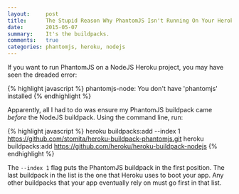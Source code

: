 ```yaml
---
layout:     post
title:      The Stupid Reason Why PhantomJS Isn't Running On Your Heroku Project
date:       2015-05-07
summary:    It's the buildpacks.
comments:   true
categories: phantomjs, heroku, nodejs
---
```


If you want to run PhantomJS on a NodeJS Heroku project, you may have seen the dreaded error:

{% highlight javascript %}
phantomjs-node: You don't have 'phantomjs' installed
{% endhighlight %}

Apparently, all I had to do was ensure my PhantomJS buildpack came *before* the NodeJS buildpack. Using the command line, run:

{% highlight javascript %}
heroku buildpacks:add --index 1 https://github.com/stomita/heroku-buildpack-phantomjs.git
heroku buildpacks:add https://github.com/heroku/heroku-buildpack-nodejs
{% endhighlight %}


The `--index 1` flag puts the PhantomJS buildpack in the first position. The last buildpack in the list is the one that Heroku uses to boot your app. Any other buildpacks that your app eventually rely on must go first in that list.

